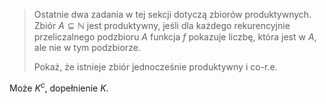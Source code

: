 > Ostatnie dwa zadania w tej sekcji dotyczą zbiorów produktywnych. Zbiór $A\subseteq \mathbb{N}$ jest produktywny, jeśli dla każdego rekurencyjnie przeliczalnego podzbioru $A$ funkcja $f$ pokazuje liczbę, która jest w $A$, ale nie w tym podzbiorze.
> 
> Pokaż, że istnieje zbiór jednocześnie produktywny i co-r.e.

Może $K^c$, dopełnienie $K$.